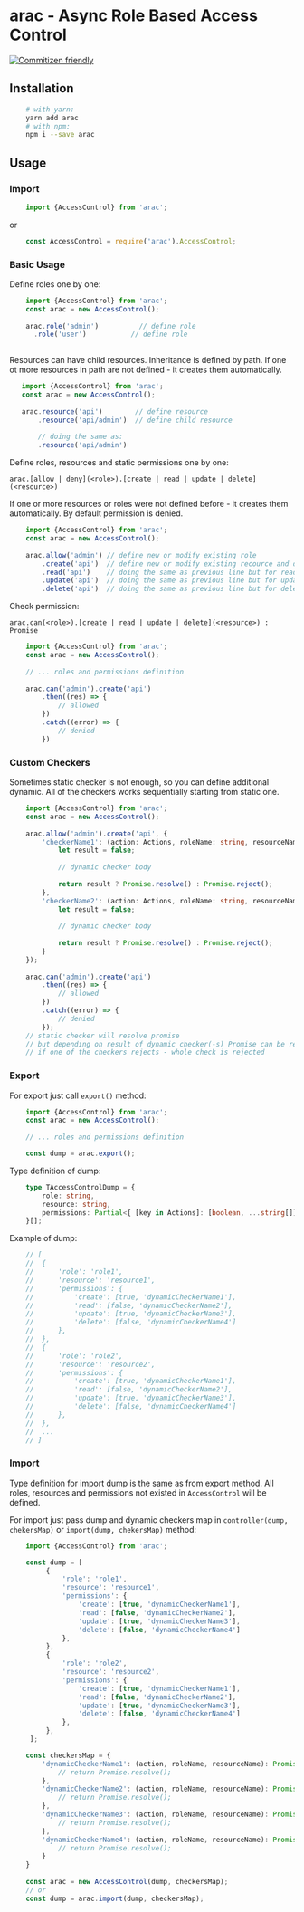 # arac - Async Role Based Access Control

[![Commitizen friendly](https://img.shields.io/badge/commitizen-friendly-brightgreen.svg)](http://commitizen.github.io/cz-cli/)
## Installation

```bash
    # with yarn:
    yarn add arac
    # with npm:
    npm i --save arac
```

## Usage

### Import

```typescript
    import {AccessControl} from 'arac';
```
or
```javascript
    const AccessControl = require('arac').AccessControl;
```

### Basic Usage

Define roles one by one:

```typescript
    import {AccessControl} from 'arac';
    const arac = new AccessControl();
    
    arac.role('admin')          // define role
      .role('user')           // define role
      
 ```
 
 Resources can have child resources. Inheritance is defined by path.
 If one ot more resources in path are not defined - it creates them automatically.
 
 ```typescript
    import {AccessControl} from 'arac';
    const arac = new AccessControl();
        
    arac.resource('api')        // define resource
        .resource('api/admin')  // define child resource
        
        // doing the same as: 
        .resource('api/admin') 
```

Define roles, resources and static permissions one by one:

`arac.[allow | deny](<role>).[create | read | update | delete](<resource>)`

  If one or more resources or roles were not defined before - it creates them automatically.
  By default permission is denied.

```typescript
    import {AccessControl} from 'arac';
    const arac = new AccessControl();
    
    arac.allow('admin') // define new or modify existing role
        .create('api')  // define new or modify existing recource and define new or modify existing permission
        .read('api')    // doing the same as previous line but for read action
        .update('api')  // doing the same as previous line but for update action
        .delete('api')  // doing the same as previous line but for delete action
```

Check permission:

`arac.can(<role>).[create | read | update | delete](<resource>) : Promise`

```typescript
    import {AccessControl} from 'arac';
    const arac = new AccessControl();
    
    // ... roles and permissions definition
    
    arac.can('admin').create('api')
        .then((res) => {
            // allowed
        })
        .catch((error) => {
            // denied
        })
```

### Custom Checkers

Sometimes static checker is not enough, so you can define additional dynamic. All of the checkers works sequentially starting from static one.

```typescript
    import {AccessControl} from 'arac';
    const arac = new AccessControl();
    
    arac.allow('admin').create('api', {
        'checkerName1': (action: Actions, roleName: string, resourceName: string): Promise<any> => {
            let result = false;
    
            // dynamic checker body
    
            return result ? Promise.resolve() : Promise.reject();
        },
        'checkerName2': (action: Actions, roleName: string, resourceName: string): Promise<any> => {
            let result = false;
    
            // dynamic checker body
    
            return result ? Promise.resolve() : Promise.reject();
        }
    });
    
    arac.can('admin').create('api')
        .then((res) => {
            // allowed
        })
        .catch((error) => {
            // denied
        }); 
    // static checker will resolve promise
    // but depending on result of dynamic checker(-s) Promise can be rejected
    // if one of the checkers rejects - whole check is rejected
```

### Export

For export just call `export()` method:

```typescript
    import {AccessControl} from 'arac';
    const arac = new AccessControl();
 
    // ... roles and permissions definition

    const dump = arac.export();
```

Type definition of dump:

```typescript
    type TAccessControlDump = {
        role: string,
        resource: string,
        permissions: Partial<{ [key in Actions]: [boolean, ...string[]] }>
    }[];
```

Example of dump:

```typescript
    // [ 
    //  { 
    //      'role': 'role1',    
    //      'resource': 'resource1',    
    //      'permissions': {
    //          'create': [true, 'dynamicCheckerName1'],
    //          'read': [false, 'dynamicCheckerName2'],
    //          'update': [true, 'dynamicCheckerName3'],
    //          'delete': [false, 'dynamicCheckerName4']
    //      },    
    //  },
    //  { 
    //      'role': 'role2',    
    //      'resource': 'resource2',    
    //      'permissions': {
    //          'create': [true, 'dynamicCheckerName1'],
    //          'read': [false, 'dynamicCheckerName2'],
    //          'update': [true, 'dynamicCheckerName3'],
    //          'delete': [false, 'dynamicCheckerName4']
    //      },    
    //  },
    //  ...
    // ]
```

### Import

Type definition for import dump is the same as from export method.
All roles, resources and permissions not existed in `AccessControl` will be defined.

For import just pass dump and dynamic checkers map in `controller(dump, chekersMap)` or `import(dump, chekersMap)` method:

```typescript
    import {AccessControl} from 'arac';

    const dump = [ 
         { 
             'role': 'role1',    
             'resource': 'resource1',    
             'permissions': {
                 'create': [true, 'dynamicCheckerName1'],
                 'read': [false, 'dynamicCheckerName2'],
                 'update': [true, 'dynamicCheckerName3'],
                 'delete': [false, 'dynamicCheckerName4']
             },    
         },
         { 
             'role': 'role2',    
             'resource': 'resource2',    
             'permissions': {
                 'create': [true, 'dynamicCheckerName1'],
                 'read': [false, 'dynamicCheckerName2'],
                 'update': [true, 'dynamicCheckerName3'],
                 'delete': [false, 'dynamicCheckerName4']
             },    
         },
     ];

    const checkersMap = {
        'dynamicCheckerName1': (action, roleName, resourceName): Promise<any> => {
            // return Promise.resolve();
        },
        'dynamicCheckerName2': (action, roleName, resourceName): Promise<any> => {
            // return Promise.resolve();
        },
        'dynamicCheckerName3': (action, roleName, resourceName): Promise<any> => {
            // return Promise.resolve();
        },
        'dynamicCheckerName4': (action, roleName, resourceName): Promise<any> => {
            // return Promise.resolve();
        }
    }
    
    const arac = new AccessControl(dump, checkersMap);
    // or    
    const dump = arac.import(dump, checkersMap);
```
